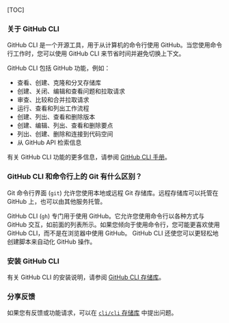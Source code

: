 [TOC]

### 关于 GitHub CLI

GitHub CLI 是一个开源工具，用于从计算机的命令行使用 GitHub。当您使用命令行工作时，您可以使用 GitHub CLI 来节省时间并避免切换上下文。

GitHub CLI 包括 GitHub 功能，例如：

- 查看、创建、克隆和分叉存储库
- 创建、关闭、编辑和查看问题和拉取请求
- 审查、比较和合并拉取请求
- 运行、查看和列出工作流程
- 创建、列出、查看和删除版本
- 创建、编辑、列出、查看和删除要点
- 列出、创建、删除和连接到代码空间
- 从 GitHub API 检索信息

有关 GitHub CLI 功能的更多信息，请参阅 [GitHub CLI 手册](https://cli.github.com/manual)。

### GitHub CLI 和命令行上的 Git 有什么区别？

Git 命令行界面 (`git`) 允许您使用本地或远程 Git 存储库。远程存储库可以托管在 GitHub 上，也可以由其他服务托管。

GitHub CLI (`gh`) 专门用于使用 GitHub。它允许您使用命令行以各种方式与 GitHub 交互，如前面的列表所示。如果您倾向于使用命令行，您可能更喜欢使用 GitHub CLI，而不是在浏览器中使用 GitHub。 GitHub CLI 还使您可以更轻松地创建脚本来自动化 GitHub 操作。

### 安装 GitHub CLI

有关 GitHub CLI 的安装说明，请参阅 [GitHub CLI 存储库](https://github.com/cli/cli#installation)。

### 分享反馈

如果您有反馈或功能请求，可以在 [`cli/cli` 存储库](https://github.com/cli/cli) 中提出问题。